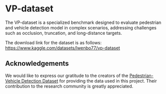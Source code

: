 # VP-dataset
The VP-dataset is a specialized benchmark designed to evaluate pedestrian and vehicle detection model in complex scenarios, addressing challenges such as occlusion, truncation, and long-distance targets. 

The download link for the dataset is as follows: https://www.kaggle.com/datasets/lwenbo77/vp-dataset
## Acknowledgements

We would like to express our gratitude to the creators of the [Pedestrian-Vehicle Detection Dataset](https://aistudio.baidu.com/datasetdetail/143958) for providing the data used in this project. Their contribution to the research community is greatly appreciated.

